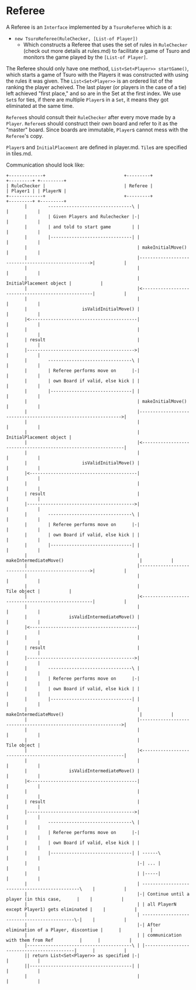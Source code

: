 
# Referee

A Referee is an `Interface` implemented by a `TsuroReferee` which is a:
  - `new TsuroReferee(RuleChecker, [List-of Player])`
    - Which constructs a Referee that uses the set of rules in `RuleChecker` (check out more details at rules.md) to facilitate a game of Tsuro and monitors the game played by the `[List-of Player]`.

The Referee should only have one method, `List<Set<Player>> startGame()`, which starts a game of Tsuro with the Players it was constructed with using the rules it was given. The `List<Set<Player>>` is an ordered list of the ranking the player acheived. The last player (or players in the case of a tie) left achieved "first place," and so are in the Set at the first index. We use `Set`s for ties, if there are multiple `Player`s in a `Set`, it means they got eliminated at the same time.

`Referee`s should consult their `RuleChecker` after every move made by a `Player`. `Referee`s should construct their own board and refer to it as the "master" board. Since boards are immutable, `Player`s cannot mess with the `Referee`'s copy.

`Player`s and `InitialPlacement` are defined in player.md.
`Tile`s are specified in tiles.md.


Communication should look like:
```
+-------------+                              +---------+                                          +---------+ +---------+
| RuleChecker |                              | Referee |                                          | Player1 | | PlayerN |
+-------------+                              +---------+                                          +---------+ +---------+
       |        --------------------------------\ |                                                    |           |
       |        | Given Players and Rulechecker |-|                                                    |           |
       |        | and told to start game        | |                                                    |           |
       |        |-------------------------------| |                                                    |           |
       |                                          | makeInitialMove()                                  |           |
       |                                          |--------------------------------------------------->|           |
       |                                          |                                                    |           |
       |                                          |                            InitialPlacement object |           |
       |                                          |<---------------------------------------------------|           |
       |                                          |                                                    |           |
       |                     isValidInitialMove() |                                                    |           |
       |<-----------------------------------------|                                                    |           |
       |                                          |                                                    |           |
       | result                                   |                                                    |           |
       |----------------------------------------->|                                                    |           |
       |        --------------------------------\ |                                                    |           |
       |        | Referee performs move on      |-|                                                    |           |
       |        | own Board if valid, else kick | |                                                    |           |
       |        |-------------------------------| |                                                    |           |
       |                                          | makeInitialMove()                                  |           |
       |                                          |--------------------------------------------------------------->|
       |                                          |                                                    |           |
       |                                          |                                        InitialPlacement object |
       |                                          |<---------------------------------------------------------------|
       |                                          |                                                    |           |
       |                     isValidInitialMove() |                                                    |           |
       |<-----------------------------------------|                                                    |           |
       |                                          |                                                    |           |
       | result                                   |                                                    |           |
       |----------------------------------------->|                                                    |           |
       |        --------------------------------\ |                                                    |           |
       |        | Referee performs move on      |-|                                                    |           |
       |        | own Board if valid, else kick | |                                                    |           |
       |        |-------------------------------| |                                                    |           |
       |                                          | makeIntermediateMove()                             |           |
       |                                          |--------------------------------------------------->|           |
       |                                          |                                                    |           |
       |                                          |                                        Tile object |           |
       |                                          |<---------------------------------------------------|           |
       |                                          |                                                    |           |
       |                isValidIntermediateMove() |                                                    |           |
       |<-----------------------------------------|                                                    |           |
       |                                          |                                                    |           |
       | result                                   |                                                    |           |
       |----------------------------------------->|                                                    |           |
       |        --------------------------------\ |                                                    |           |
       |        | Referee performs move on      |-|                                                    |           |
       |        | own Board if valid, else kick | |                                                    |           |
       |        |-------------------------------| |                                                    |           |
       |                                          | makeIntermediateMove()                             |           |
       |                                          |--------------------------------------------------------------->|
       |                                          |                                                    |           |
       |                                          |                                                    Tile object |
       |                                          |<---------------------------------------------------------------|
       |                                          |                                                    |           |
       |                isValidIntermediateMove() |                                                    |           |
       |<-----------------------------------------|                                                    |           |
       |                                          |                                                    |           |
       | result                                   |                                                    |           |
       |----------------------------------------->|                                                    |           |
       |        --------------------------------\ |                                                    |           |
       |        | Referee performs move on      |-|                                                    |           |
       |        | own Board if valid, else kick | |                                                    |           |
       |        |-------------------------------| | ------\                                            |           |
       |                                          |-| ... |                                            |           |
       |                                          | |-----|                                            |           |
       |                                          | ----------------------------------------------\    |           |
       |                                          |-| Continue until a player (in this case,      |    |           |
       |                                          | | all PlayerN except Player1) gets eliminated |    |           |
       |                                          | --------------------------------------------\-|    |           |
       |                                          |-| After elimination of a Player, discontiue |      |           |
       |                                          | | communication with them from Ref          |      |           |
       |----------------------------------------\ | |-------------------------------------------|      |           |
       || return List<Set<Player>> as specified |-|                                                    |           |
       ||---------------------------------------| |                                                    |           |
       |                                          |                                                    |           |
```

<!--
object RuleChecker Referee Player1 PlayerN
note left of Referee: Given Players and Rulechecker\n and told to start game
Referee->Player1: makeInitialMove()
Player1->Referee: InitialPlacement object
Referee->RuleChecker: isValidInitialMove()
RuleChecker->Referee: result
note left of Referee: Referee performs move on\n own Board if valid, else kick
Referee->PlayerN: makeInitialMove()
PlayerN->Referee: InitialPlacement object
Referee->RuleChecker: isValidInitialMove()
RuleChecker->Referee: result
note left of Referee: Referee performs move on\n own Board if valid, else kick
Referee->Player1: makeIntermediateMove()
Player1->Referee: Tile object
Referee->RuleChecker: isValidIntermediateMove()
RuleChecker->Referee: result
note left of Referee: Referee performs move on\n own Board if valid, else kick
Referee->PlayerN: makeIntermediateMove()
PlayerN->Referee: Tile object
Referee->RuleChecker: isValidIntermediateMove()
RuleChecker->Referee: result
note left of Referee: Referee performs move on\n own Board if valid, else kick
note right of Referee: ...
note right of Referee: Continue until a player (in this case, \nall PlayerN except Player1) gets eliminated
note right of Referee: After elimination of a Player, discontiue \ncommunication with them from Ref
note left of Referee: return List<Set<Player>> as specified

https://textart.io/sequence

-->

